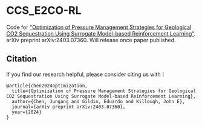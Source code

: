 # CCS_E2CO-RL

Code for 
["Optimization of Pressure Management Strategies for Geological CO2 Sequestration Using Surrogate Model-based Reinforcement Learning"](https://arxiv.org/abs/2403.07360). arXiv preprint arXiv:2403.07360.
Will release once paper published. 


## Citation
If you find our research helpful, please consider citing us with：

```
@article{chen2024optimization,
  title={Optimization of Pressure Management Strategies for Geological CO2 Sequestration Using Surrogate Model-based Reinforcement Learning},
  author={Chen, Jungang and Gildin, Eduardo and Killough, John E},
  journal={arXiv preprint arXiv:2403.07360},
  year={2024}
}
```
